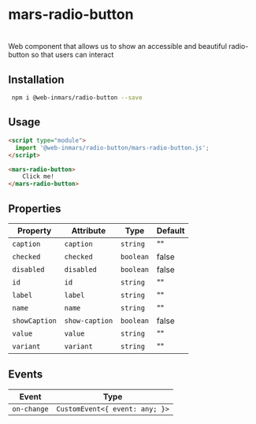 # mars-radio-button

# <mars-radio-button>
Web component that allows us to show an accessible and beautiful radio-button so that users can interact

## Installation
```bash
 npm i @web-inmars/radio-button --save
```

## Usage
```html
<script type="module">
  import '@web-inmars/radio-button/mars-radio-button.js';
</script>

<mars-radio-button>
    Click me!
</mars-radio-button>
```

## Properties

| Property      | Attribute      | Type      | Default |
|---------------|----------------|-----------|---------|
| `caption`     | `caption`      | `string`  | ""      |
| `checked`     | `checked`      | `boolean` | false   |
| `disabled`    | `disabled`     | `boolean` | false   |
| `id`          | `id`           | `string`  | ""      |
| `label`       | `label`        | `string`  | ""      |
| `name`        | `name`         | `string`  | ""      |
| `showCaption` | `show-caption` | `boolean` | false   |
| `value`       | `value`        | `string`  | ""      |
| `variant`     | `variant`      | `string`  | ""      |

## Events

| Event       | Type                           |
|-------------|--------------------------------|
| `on-change` | `CustomEvent<{ event: any; }>` |
